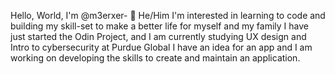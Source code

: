 Hello, World, I'm @m3erxer- 👋 He/Him
I'm interested in learning to code and building my skill-set to make a better life for myself and my family
I have just started the Odin Project, and I am currently studying UX design and Intro to cybersecurity at Purdue Global
I have an idea for an app and I am working on developing the skills to create and maintain an application.

<!---
m3erxer/m3erxer is a ✨ special ✨ repository because its `README.md` (this file) appears on your GitHub profile.
You can click the Preview link to take a look at your changes.
--->
